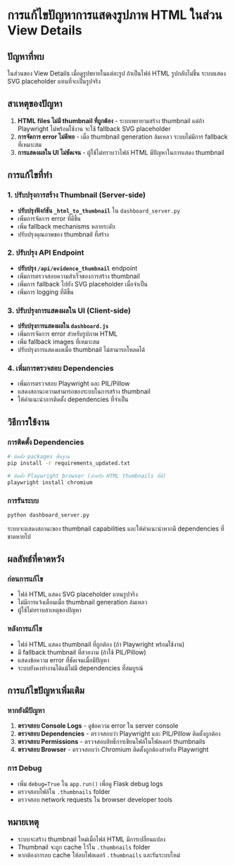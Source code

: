 # การแก้ไขปัญหาการแสดงรูปภาพ HTML ในส่วน View Details

## ปัญหาที่พบ
ในส่วนของ View Details เมื่อดูรูปขยายในแต่ละรูป ถ้าเป็นไฟล์ HTML รูปกลับไม่ขึ้น ระบบแสดง SVG placeholder แทนที่จะเป็นรูปจริง

## สาเหตุของปัญหา
1. **HTML files ไม่มี thumbnail ที่ถูกต้อง** - ระบบพยายามสร้าง thumbnail แต่ถ้า Playwright ไม่พร้อมใช้งาน จะใช้ fallback SVG placeholder
2. **การจัดการ error ไม่ดีพอ** - เมื่อ thumbnail generation ล้มเหลว ระบบไม่มีการ fallback ที่เหมาะสม
3. **การแสดงผลใน UI ไม่ชัดเจน** - ผู้ใช้ไม่ทราบว่าไฟล์ HTML มีปัญหาในการแสดง thumbnail

## การแก้ไขที่ทำ

### 1. ปรับปรุงการสร้าง Thumbnail (Server-side)
- **ปรับปรุงฟังก์ชัน `_html_to_thumbnail`** ใน `dashboard_server.py`
- เพิ่มการจัดการ error ที่ดีขึ้น
- เพิ่ม fallback mechanisms หลายระดับ
- ปรับปรุงคุณภาพของ thumbnail ที่สร้าง

### 2. ปรับปรุง API Endpoint
- **ปรับปรุง `/api/evidence_thumbnail`** endpoint
- เพิ่มการตรวจสอบความสำเร็จของการสร้าง thumbnail
- เพิ่มการ fallback ไปยัง SVG placeholder เมื่อจำเป็น
- เพิ่มการ logging ที่ดีขึ้น

### 3. ปรับปรุงการแสดงผลใน UI (Client-side)
- **ปรับปรุงการแสดงผลใน `dashboard.js`**
- เพิ่มการจัดการ error สำหรับรูปภาพ HTML
- เพิ่ม fallback images ที่เหมาะสม
- ปรับปรุงการแสดงผลเมื่อ thumbnail ไม่สามารถโหลดได้

### 4. เพิ่มการตรวจสอบ Dependencies
- เพิ่มการตรวจสอบ Playwright และ PIL/Pillow
- แสดงสถานะความสามารถของระบบในการสร้าง thumbnail
- ให้คำแนะนำการติดตั้ง dependencies ที่จำเป็น

## วิธีการใช้งาน

### การติดตั้ง Dependencies
```bash
# ติดตั้ง packages พื้นฐาน
pip install -r requirements_updated.txt

# ติดตั้ง Playwright browser (สำหรับ HTML thumbnails ที่ดี)
playwright install chromium
```

### การรันระบบ
```bash
python dashboard_server.py
```

ระบบจะแสดงสถานะของ thumbnail capabilities และให้คำแนะนำหากมี dependencies ที่ขาดหายไป

## ผลลัพธ์ที่คาดหวัง

### ก่อนการแก้ไข
- ไฟล์ HTML แสดง SVG placeholder แทนรูปจริง
- ไม่มีการแจ้งเตือนเมื่อ thumbnail generation ล้มเหลว
- ผู้ใช้ไม่ทราบสาเหตุของปัญหา

### หลังการแก้ไข
- ไฟล์ HTML แสดง thumbnail ที่ถูกต้อง (ถ้า Playwright พร้อมใช้งาน)
- มี fallback thumbnail ที่สวยงาม (ถ้าใช้ PIL/Pillow)
- แสดงข้อความ error ที่ชัดเจนเมื่อมีปัญหา
- ระบบยังคงทำงานได้แม้ไม่มี dependencies ที่สมบูรณ์

## การแก้ไขปัญหาเพิ่มเติม

### หากยังมีปัญหา
1. **ตรวจสอบ Console Logs** - ดูข้อความ error ใน server console
2. **ตรวจสอบ Dependencies** - ตรวจสอบว่า Playwright และ PIL/Pillow ติดตั้งถูกต้อง
3. **ตรวจสอบ Permissions** - ตรวจสอบสิทธิ์การเขียนไฟล์ในโฟลเดอร์ thumbnails
4. **ตรวจสอบ Browser** - ตรวจสอบว่า Chromium ติดตั้งถูกต้องสำหรับ Playwright

### การ Debug
- เพิ่ม `debug=True` ใน `app.run()` เพื่อดู Flask debug logs
- ตรวจสอบไฟล์ใน `.thumbnails` folder
- ตรวจสอบ network requests ใน browser developer tools

## หมายเหตุ
- ระบบจะสร้าง thumbnail ใหม่เมื่อไฟล์ HTML มีการเปลี่ยนแปลง
- Thumbnail จะถูก cache ไว้ใน `.thumbnails` folder
- หากต้องการลบ cache ให้ลบโฟลเดอร์ `.thumbnails` และรันระบบใหม่

